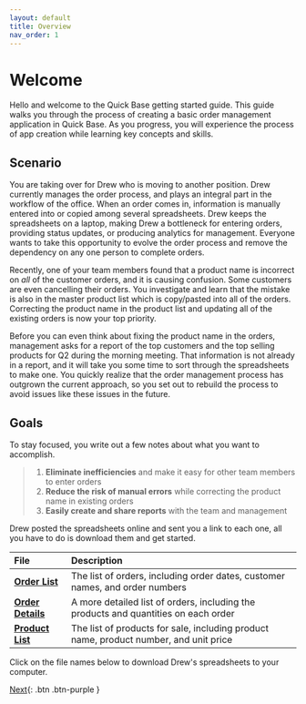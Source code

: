 ```yaml
---
layout: default
title: Overview
nav_order: 1
---
```


# Welcome

Hello and welcome to the Quick Base getting started guide. This guide walks you through the process of creating a basic order management application in Quick Base. As you progress, you will experience the process of app creation while learning key concepts and skills. 

## Scenario

You are taking over for Drew who is moving to another position. Drew currently manages the order process, and plays an integral part in the workflow of the office. When an order comes in, information is manually entered into or copied among several spreadsheets. Drew keeps the spreadsheets on a laptop, making Drew a bottleneck for entering orders, providing status updates, or producing analytics for management. Everyone wants to take this opportunity to evolve the order process and remove the dependency on any one person to complete orders.

Recently, one of your team members found that a product name is incorrect on _all_ of the customer orders, and it is causing confusion.  Some customers are even cancelling their orders. You investigate and learn that the mistake is also in the master product list which is copy/pasted into all of the orders. Correcting the  product name in the product list and updating all of the existing orders is now your top priority.

Before you can even think about fixing the product name in the orders, management asks for a report of the top customers and the top selling products for Q2 during the morning meeting. That information is not already in a report, and it will take you some time to sort through the spreadsheets to make one. You quickly realize that the order management process has outgrown the current approach, so you set out to rebuild the process to avoid issues like these issues in the future.

## Goals

To stay focused, you write out a few notes about what you want to accomplish.

> 1. **Eliminate inefficiencies** and make it easy for other team members to enter orders
> 2. **Reduce the risk of manual errors** while correcting the product name in existing orders
> 3. **Easily create and share reports** with the team and management

Drew posted the spreadsheets online and sent you a link to each one, all you have to do is download them and get started.
 
| File                                           | Description                                                                          |
|:-----------------------------------------------|:-------------------------------------------------------------------------------------|
| [**Order List**](/assets/data/OrderList.xlsx)      | The list of orders, including order dates, customer names, and order numbers           |
| [**Order Details**](/assets/data/OrderDetails.xlsx) | A more detailed list of orders, including the products and quantities on each order  |
| [**Product List**](/assets/data/ProductList.xlsx)   | The list of products for sale, including product name, product number, and unit price  |

Click on the file names below to download Drew's spreadsheets to your computer.

[Next](createApp.html){: .btn .btn-purple }